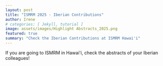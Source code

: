 ```yaml
---
layout: post
title: "ISMRM 2025 - Iberian Contributions"
author: Irene
# categories: [ Jekyll, tutorial ]
image: assets/images/Highlight Abstracts_2025.png
featured: true
summary: "Check the Iberian Contributions at ISMRM Hawai'i"
---
```

If you are going to ISMRM in Hawai'i, check the abstracts of your Iberian colleagues!

